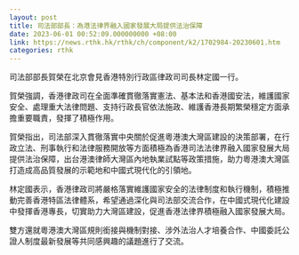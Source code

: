 ```yaml
---
layout: post
title: 司法部部長：為港法律界融入國家發展大局提供法治保障
date: 2023-06-01 00:52:09.000000000 +08:00
link: https://news.rthk.hk/rthk/ch/component/k2/1702984-20230601.htm
categories: rthk
---
```


司法部部長賀榮在北京會見香港特別行政區律政司司長林定國一行。

賀榮強調，香港律政司在全面準確貫徹落實憲法、基本法和香港國安法，維護國家安全、處理重大法律問題、支持行政長官依法施政、維護香港長期繁榮穩定方面承擔重要職責，發揮了積極作用。

賀榮指出，司法部深入貫徹落實中央關於促進粵港澳大灣區建設的決策部署，在行政立法、刑事執行和法律服務開放等方面積極為香港司法法律界融入國家發展大局提供法治保障，出台港澳律師大灣區內地執業試點等政策措施，助力粵港澳大灣區打造成高品質發展的示範地和中國式現代化的引領地。

林定國表示，香港律政司將嚴格落實維護國家安全的法律制度和執行機制，積極推動完善香港特區法律體系，希望通過深化與司法部交流合作，在中國式現代化建設中發揮香港專長，切實助力大灣區建設，促進香港法律界積極融入國家發展大局。

雙方還就粵港澳大灣區規則銜接與機制對接、涉外法治人才培養合作、中國委託公證人制度最新發展等共同感興趣的議題進行了交流。
